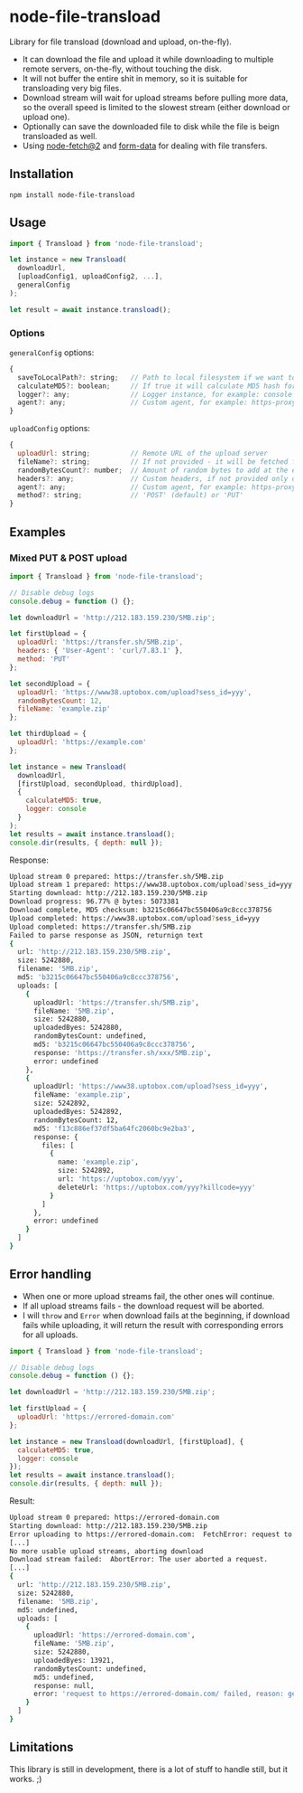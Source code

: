 # node-file-transload

Library for file transload (download and upload, on-the-fly).

- It can download the file and upload it while downloading to multiple remote servers, on-the-fly, without touching the disk.
- It will not buffer the entire shit in memory, so it is suitable for transloading very big files.
- Download stream will wait for upload streams before pulling more data, so the overall speed is limited to the slowest stream (either download or upload one).
- Optionally can save the downloaded file to disk while the file is beign transloaded as well.
- Using [node-fetch@2](https://github.com/node-fetch/node-fetch/tree/2.x) and [form-data](https://github.com/form-data/form-data) for dealing with file transfers.

## Installation

```
npm install node-file-transload
```

## Usage

```js
import { Transload } from 'node-file-transload';

let instance = new Transload(
  downloadUrl,
  [uploadConfig1, uploadConfig2, ...],
  generalConfig
);

let result = await instance.transload();
```

### Options

`generalConfig` options:

```js
{
  saveToLocalPath?: string;   // Path to local filesystem if we want to save transloaded file to disk as well
  calculateMD5?: boolean;     // If true it will calculate MD5 hash for downloaded file and all of the uploads (separately)
  logger?: any;               // Logger instance, for example: console
  agent?: any;                // Custom agent, for example: https-proxy-agent
}
```

`uploadConfig` options:

```js
{
  uploadUrl: string;          // Remote URL of the upload server
  fileName?: string;          // If not provided - it will be fetched from download source (Content-Disposition, then URL)
  randomBytesCount?: number;  // Amount of random bytes to add at the end of the file
  headers?: any;              // Custom headers, if not provided only default 'User-Agent' is used
  agent?: any;                // Custom agent, for example: https-proxy-agent
  method?: string;            // 'POST' (default) or 'PUT'
}
```

## Examples

### Mixed PUT & POST upload

```js
import { Transload } from 'node-file-transload';

// Disable debug logs
console.debug = function () {};

let downloadUrl = 'http://212.183.159.230/5MB.zip';

let firstUpload = {
  uploadUrl: 'https://transfer.sh/5MB.zip',
  headers: { 'User-Agent': 'curl/7.83.1' },
  method: 'PUT'
};

let secondUpload = {
  uploadUrl: 'https://www38.uptobox.com/upload?sess_id=yyy',
  randomBytesCount: 12,
  fileName: 'example.zip'
};

let thirdUpload = {
  uploadUrl: 'https://example.com'
};

let instance = new Transload(
  downloadUrl,
  [firstUpload, secondUpload, thirdUpload],
  {
    calculateMD5: true,
    logger: console
  }
);
let results = await instance.transload();
console.dir(results, { depth: null });
```

Response:

```bash
Upload stream 0 prepared: https://transfer.sh/5MB.zip
Upload stream 1 prepared: https://www38.uptobox.com/upload?sess_id=yyy
Starting download: http://212.183.159.230/5MB.zip
Download progress: 96.77% @ bytes: 5073381
Download complete, MD5 checksum: b3215c06647bc550406a9c8ccc378756
Upload completed: https://www38.uptobox.com/upload?sess_id=yyy
Upload completed: https://transfer.sh/5MB.zip
Failed to parse response as JSON, returnign text
{
  url: 'http://212.183.159.230/5MB.zip',
  size: 5242880,
  filename: '5MB.zip',
  md5: 'b3215c06647bc550406a9c8ccc378756',
  uploads: [
    {
      uploadUrl: 'https://transfer.sh/5MB.zip',
      fileName: '5MB.zip',
      size: 5242880,
      uploadedByes: 5242880,
      randomBytesCount: undefined,
      md5: 'b3215c06647bc550406a9c8ccc378756',
      response: 'https://transfer.sh/xxx/5MB.zip',
      error: undefined
    },
    {
      uploadUrl: 'https://www38.uptobox.com/upload?sess_id=yyy',
      fileName: 'example.zip',
      size: 5242892,
      uploadedByes: 5242892,
      randomBytesCount: 12,
      md5: 'f13c886ef37df5ba64fc2060bc9e2ba3',
      response: {
        files: [
          {
            name: 'example.zip',
            size: 5242892,
            url: 'https://uptobox.com/yyy',
            deleteUrl: 'https://uptobox.com/yyy?killcode=yyy'
          }
        ]
      },
      error: undefined
    }
  ]
}
```

## Error handling

- When one or more upload streams fail, the other ones will continue.
- If all upload streams fails - the download request will be aborted.
- I will `throw` and `Error` when download fails at the beginning, if download fails while uploading, it will return the result with corresponding errors for all uploads.

```js
import { Transload } from 'node-file-transload';

// Disable debug logs
console.debug = function () {};

let downloadUrl = 'http://212.183.159.230/5MB.zip';

let firstUpload = {
  uploadUrl: 'https://errored-domain.com'
};

let instance = new Transload(downloadUrl, [firstUpload], {
  calculateMD5: true,
  logger: console
});
let results = await instance.transload();
console.dir(results, { depth: null });
```

Result:

```bash
Upload stream 0 prepared: https://errored-domain.com
Starting download: http://212.183.159.230/5MB.zip
Error uploading to https://errored-domain.com:  FetchError: request to https://errored-domain.com/ failed, reason: getaddrinfo ENOTFOUND errored-domain.com
[...]
No more usable upload streams, aborting download
Download stream failed:  AbortError: The user aborted a request.
[...]
{
  url: 'http://212.183.159.230/5MB.zip',
  size: 5242880,
  filename: '5MB.zip',
  md5: undefined,
  uploads: [
    {
      uploadUrl: 'https://errored-domain.com',
      fileName: '5MB.zip',
      size: 5242880,
      uploadedByes: 13921,
      randomBytesCount: undefined,
      md5: undefined,
      response: null,
      error: 'request to https://errored-domain.com/ failed, reason: getaddrinfo ENOTFOUND errored-domain.com'
    }
  ]
}
```

## Limitations

This library is still in development, there is a lot of stuff to handle still, but it works. ;)
